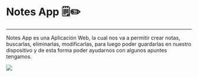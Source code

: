 # Notes App 🗒✏
<hr>
<p>Notes App es una Aplicación Web, la cual nos va a permitir crear notas, buscarlas, eliminarlas, modificarlas, para luego poder guardarlas en nuestro dispositivo y de esta forma poder ayudarnos con algunos apuntes tengamos.</p>
<img src="https://i.imgur.com/R3O2ww7.gif" >
